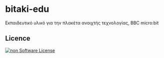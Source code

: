 # bitaki-edu
Εκπαιδευτικό υλικό για την πλακέτα ανοιχτής τεχνολογίας, BBC micro:bit 
## Licence
[![non Software License](https://mirrors.creativecommons.org/presskit/buttons/88x31/png/by-sa.png)](https://creativecommons.org/licenses/by-sa/4.0/)
